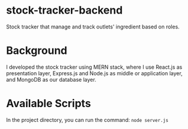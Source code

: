 # stock-tracker-backend
Stock tracker that manage and track outlets' ingredient based on roles.

# Background
I developed the stock tracker using MERN stack, where I use React.js as presentation layer, Express.js and Node.js as middle or application layer, and MongoDB as our database layer.

# Available Scripts
In the project directory, you can run the command:
```node server.js```
